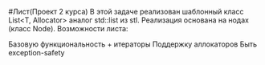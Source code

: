 #Лист(Проект 2 курса) 
В этой задаче реализован шаблонный класс List<T, Allocator> аналог std::list из stl.
Реализация основана на нодах (класс Node).
Возможности листа:

Базовую функциональность + итераторы
Поддержку аллокаторов
Быть exception-safety
